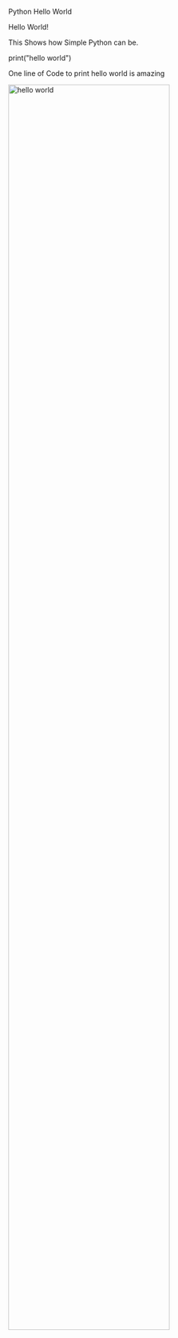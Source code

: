 Python Hello World

Hello World!

This Shows how Simple Python can be.

print("hello world")

One line of Code to print hello world is amazing

<img src="https://i.imgur.com/uD6jrT7.png" height="80%" width="80%" alt="hello world"/>
